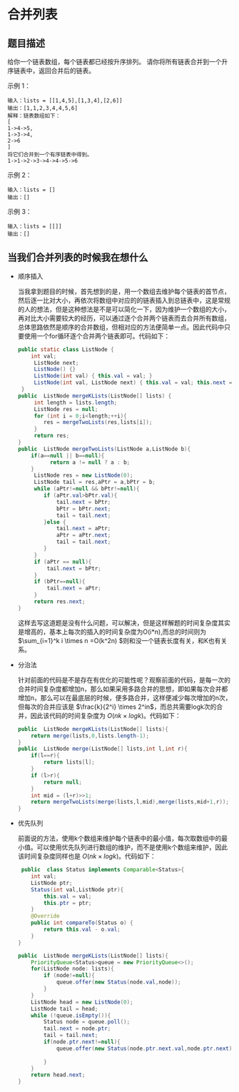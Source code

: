# 合并列表
## 题目描述
给你一个链表数组，每个链表都已经按升序排列。
请你将所有链表合并到一个升序链表中，返回合并后的链表。

示例 1：

    输入：lists = [[1,4,5],[1,3,4],[2,6]]
    输出：[1,1,2,3,4,4,5,6]
    解释：链表数组如下：
    [
    1->4->5,
    1->3->4,
    2->6
    ]
    将它们合并到一个有序链表中得到。
    1->1->2->3->4->4->5->6
示例 2：

    输入：lists = []
    输出：[]
示例 3：

    输入：lists = [[]]
    输出：[]

## 当我们合并列表的时候我在想什么
+ 顺序插入
    
    当我拿到题目的时候，首先想到的是，用一个数组去维护每个链表的首节点，然后逐一比对大小，再依次将数组中对应的的链表插入到总链表中，这是常规的人的想法，但是这种想法是不是可以简化一下，因为维护一个数组的大小，再对比大小需要较大的经历，可以通过逐个合并两个链表而去合并所有数组，总体思路依然是顺序的合并数组，但相对应的方法便简单一点。因此代码中只要使用一个for循环逐个合并两个链表即可。代码如下：

    ```Java
    public static class ListNode {
        int val;
         ListNode next;
         ListNode() {}
         ListNode(int val) { this.val = val; }
         ListNode(int val, ListNode next) { this.val = val; this.next = next; }
     }
    public  ListNode mergeKLists(ListNode[] lists) {
         int length = lists.length;
         ListNode res = null;
         for (int i = 0;i<length;++i){
            res = mergeTwoLists(res,lists[i]);
         }
         return res;
    }
    public  ListNode mergeTwoLists(ListNode a,ListNode b){
        if(a==null || b==null){
              return a != null ? a : b;
        }
         ListNode res = new ListNode(0);
         ListNode tail = res,aPtr = a,bPtr = b;
         while (aPtr!=null && bPtr!=null){
            if (aPtr.val>bPtr.val){
                tail.next = bPtr;
                bPtr = bPtr.next;
                tail = tail.next;
            }else {
                tail.next = aPtr;
                aPtr = aPtr.next;
                tail = tail.next;
            }
         }
         if (aPtr == null){
             tail.next = bPtr;
         }
         if (bPtr==null){
             tail.next = aPtr;
         }
         return res.next;
    }
    
    ```
    这样去写这道题是没有什么问题，可以解决，但是这样解题的时间复杂度其实是增高的，基本上每次的插入的时间复杂度为O(i*n),而总的时间则为$\sum_{i=1}^k i \times n =O(k^2n)  $则和没一个链表长度有关，和K也有关系。
+ 分治法

    针对前面的代码是不是存在有优化的可能性呢？观察前面的代码，是每一次的合并时间复杂度都增加n，那么如果采用多路合并的思想，即如果每次合并都增加n，那么可以在最底层的时候，便多路合并，这样便减少每次增加的n次，但每次的合并应该是
    $\frac{k}{2^i} \times 2^in$，而总共需要logk次的合并，因此该代码的时间复杂度为 $O(nk\times logk)$。代码如下：
    ```Java
    public  ListNode mergeKLists(ListNode[] lists){
        return merge(lists,0,lists.length-1);
    }
    public  ListNode merge(ListNode[] lists,int l,int r){
        if(l==r){
            return lists[l];
        }
        if (l>r){
            return null;
        }
        int mid = (l+r)>>1;
        return mergeTwoLists(merge(lists,l,mid),merge(lists,mid+1,r));
    }
    ```
+ 优先队列

    前面说的方法，使用k个数组来维护每个链表中的最小值，每次取数组中的最小值。可以使用优先队列进行数组的维护，而不是使用k个数组来维护，因此该时间复杂度同样也是 $O(nk\times logk)$。代码如下：
    ```Java
     public  class Status implements Comparable<Status>{
        int val;
        ListNode ptr;
        Status(int val,ListNode ptr){
            this.val = val;
            this.ptr = ptr;
        }
        @Override
        public int compareTo(Status o) {
            return this.val - o.val;
        }
    }

    public  ListNode mergeKLists(ListNode[] lists){
        PriorityQueue<Status>queue = new PriorityQueue<>();
        for(ListNode node: lists){
            if (node!=null){
                queue.offer(new Status(node.val,node));
            }
        }
        ListNode head = new ListNode(0);
        ListNode tail = head;
        while (!queue.isEmpty()){
            Status node = queue.poll();
            tail.next = node.ptr;
            tail = tail.next;
            if(node.ptr.next!=null){
                queue.offer(new Status(node.ptr.next.val,node.ptr.next));
                
            }
        }
        return head.next;
    }
    ```
